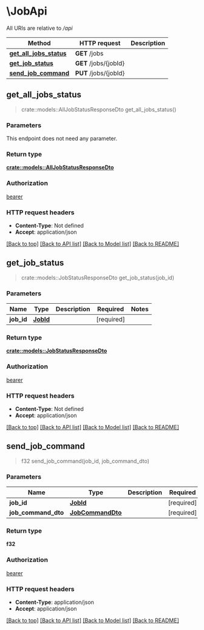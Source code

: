 # \JobApi

All URIs are relative to */api*

Method | HTTP request | Description
------------- | ------------- | -------------
[**get_all_jobs_status**](JobApi.md#get_all_jobs_status) | **GET** /jobs | 
[**get_job_status**](JobApi.md#get_job_status) | **GET** /jobs/{jobId} | 
[**send_job_command**](JobApi.md#send_job_command) | **PUT** /jobs/{jobId} | 



## get_all_jobs_status

> crate::models::AllJobStatusResponseDto get_all_jobs_status()


### Parameters

This endpoint does not need any parameter.

### Return type

[**crate::models::AllJobStatusResponseDto**](AllJobStatusResponseDto.md)

### Authorization

[bearer](../README.md#bearer)

### HTTP request headers

- **Content-Type**: Not defined
- **Accept**: application/json

[[Back to top]](#) [[Back to API list]](../README.md#documentation-for-api-endpoints) [[Back to Model list]](../README.md#documentation-for-models) [[Back to README]](../README.md)


## get_job_status

> crate::models::JobStatusResponseDto get_job_status(job_id)


### Parameters


Name | Type | Description  | Required | Notes
------------- | ------------- | ------------- | ------------- | -------------
**job_id** | [**JobId**](.md) |  | [required] |

### Return type

[**crate::models::JobStatusResponseDto**](JobStatusResponseDto.md)

### Authorization

[bearer](../README.md#bearer)

### HTTP request headers

- **Content-Type**: Not defined
- **Accept**: application/json

[[Back to top]](#) [[Back to API list]](../README.md#documentation-for-api-endpoints) [[Back to Model list]](../README.md#documentation-for-models) [[Back to README]](../README.md)


## send_job_command

> f32 send_job_command(job_id, job_command_dto)


### Parameters


Name | Type | Description  | Required | Notes
------------- | ------------- | ------------- | ------------- | -------------
**job_id** | [**JobId**](.md) |  | [required] |
**job_command_dto** | [**JobCommandDto**](JobCommandDto.md) |  | [required] |

### Return type

**f32**

### Authorization

[bearer](../README.md#bearer)

### HTTP request headers

- **Content-Type**: application/json
- **Accept**: application/json

[[Back to top]](#) [[Back to API list]](../README.md#documentation-for-api-endpoints) [[Back to Model list]](../README.md#documentation-for-models) [[Back to README]](../README.md)

